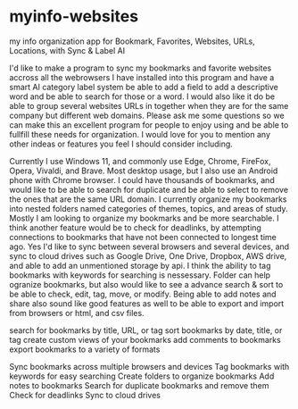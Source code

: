# myinfo-websites
my info organization app for Bookmark, Favorites, Websites, URLs, Locations, with Sync &amp; Label AI


 I'd like to make a program to sync my bookmarks and favorite websites accross all the webrowsers I have installed into this program and have a smart AI category label system be able to add a field to add a descriptive word and be able to search for those or a word.  I would also like it do be able to group several websites URLs in together when they are for the same company but different web domains.  Please ask me some questions so we can make this an excellent program for people to enjoy using and be able to fullfill these needs for organization.  I would love for you to mention any other indeas or features you feel I should consider including.
 
 Currently I use Windows 11, and commonly use Edge, Chrome, FireFox, Opera, Vivaldi, and Brave.  Most desktop usage, but I also use an Android phone with Chrome browser.  I could have thousands of bookmarks, and would like to be able to search for duplicate and be able to select to remove the ones that are the same URL domain.  I currently organize my bookmarks into nested folders named categories of themes, topics, and areas of study.  Mostly I am looking to organize my bookmarks and be more searchable.  I think another feature would be to check for deadlinks, by attempting connections to bookmarks that have not been connected to longest time ago.  Yes I'd like to sync between several browsers and several devices, and sync to cloud drives such as Google Drive, One Drive, Dropbox, AWS drive, and able to add an unmentioned storage by api.  I think the ability to tag bookmarks with keywords for searching is nessessary.  Folder can help ogranize bookmarks, but also would like to see a advance search & sort to be able to check, edit, tag, move, or modify.  Being able to add notes and share also sound like good features as well to be able to export and import from browsers or html, and csv files.  
 
search for bookmarks by title, URL, or tag
sort bookmarks by date, title, or tag
create custom views of your bookmarks
add comments to bookmarks
export bookmarks to a variety of formats

Sync bookmarks across multiple browsers and devices
Tag bookmarks with keywords for easy searching
Create folders to organize bookmarks
Add notes to bookmarks
Search for duplicate bookmarks and remove them
Check for deadlinks
Sync to cloud drives
